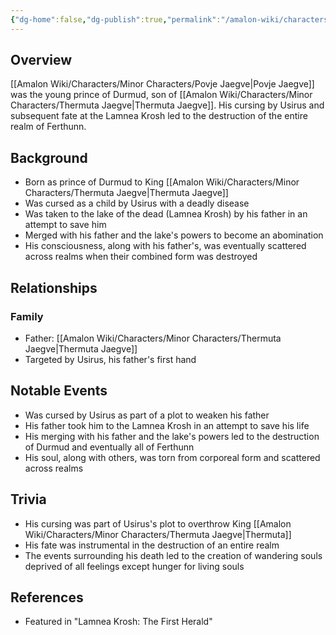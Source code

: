 ```yaml
---
{"dg-home":false,"dg-publish":true,"permalink":"/amalon-wiki/characters/minor-characters/povje-jaegve/","dgPassFrontmatter":true,"noteIcon":""}
---
```


## Overview
[[Amalon Wiki/Characters/Minor Characters/Povje Jaegve\|Povje Jaegve]] was the young prince of Durmud, son of [[Amalon Wiki/Characters/Minor Characters/Thermuta Jaegve\|Thermuta Jaegve]]. His cursing by Usirus and subsequent fate at the Lamnea Krosh led to the destruction of the entire realm of Ferthunn.

## Background
- Born as prince of Durmud to King [[Amalon Wiki/Characters/Minor Characters/Thermuta Jaegve\|Thermuta Jaegve]]
- Was cursed as a child by Usirus with a deadly disease
- Was taken to the lake of the dead (Lamnea Krosh) by his father in an attempt to save him
- Merged with his father and the lake's powers to become an abomination
- His consciousness, along with his father's, was eventually scattered across realms when their combined form was destroyed

## Relationships
### Family
- Father: [[Amalon Wiki/Characters/Minor Characters/Thermuta Jaegve\|Thermuta Jaegve]]
- Targeted by Usirus, his father's first hand

## Notable Events
- Was cursed by Usirus as part of a plot to weaken his father
- His father took him to the Lamnea Krosh in an attempt to save his life
- His merging with his father and the lake's powers led to the destruction of Durmud and eventually all of Ferthunn
- His soul, along with others, was torn from corporeal form and scattered across realms

## Trivia
- His cursing was part of Usirus's plot to overthrow King [[Amalon Wiki/Characters/Minor Characters/Thermuta Jaegve\|Thermuta]]
- His fate was instrumental in the destruction of an entire realm
- The events surrounding his death led to the creation of wandering souls deprived of all feelings except hunger for living souls

## References
- Featured in "Lamnea Krosh: The First Herald"